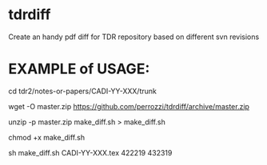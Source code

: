 # tdrdiff

Create an handy pdf diff for TDR repository based on different svn revisions

# EXAMPLE of USAGE:
cd tdr2/notes-or-papers/CADI-YY-XXX/trunk

wget -O master.zip https://github.com/perrozzi/tdrdiff/archive/master.zip

unzip -p master.zip make_diff.sh > make_diff.sh

chmod +x make_diff.sh

sh make_diff.sh CADI-YY-XXX.tex 422219 432319
